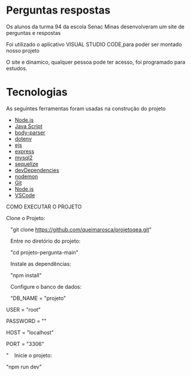 <h1> Perguntas respostas</h1>
<p> Os alunos da turma 94 da escola Senac Minas desenvolveram um site de perguntas e respostas</p>
<p> Foi utilizado o aplicativo VISUAL STUDIO CODE,para poder ser montado nosso projeto </p>
<p> O site e dinamico, qualquer pessoa pode ter acesso, foi programado para estudos.</p>

<h1> Tecnologias</h1>

<p> As seguintes ferramentas foram usadas na construção do projeto </p>

- [Node.js](https://nodejs.org/en/)
- [Java Script](https://developer.mozilla.org/pt-BR/docs/Web/JavaScript)
- [body-parser](https://www.npmjs.com/package/body-parser)
- [dotenv](https://www.npmjs.com/package/dotenv)
- [ejs](https://ejs.co/)
- [express](https://expressjs.com/pt-br/)
- [mysql2](https://www.npmjs.com/package/mysql2)
- [sequelize](https://sequelize.org/)
- [devDependencies](https://pt.stackoverflow.com/questions/163785/qual-a-diferen%C3%A7a-entre-dependencies-e-devdependencies)
- [nodemon](https://www.npmjs.com/package/nodemon)
- [Git](https://github.com/)
- [Node.js](https://nodejs.org/en)
- [VSCode](https://code.visualstudio.com/)
<p aling="center"> COMO EXECUTAR O PROJETO</p>
Clone o Projeto:

   "git clone https://github.com/queimarosca/projetoqea.git"

   Entre no diretório do projeto:

   "cd projeto-pergunta-main"


   Instale as dependências:


   "npm install"


   Configure o banco de dados:

   "DB_NAME = "projeto"

USER = "root"

PASSWORD = ""

HOST = "localhost"

PORT = "3306"

"
   Inicie o projeto:


"npm run dev"
